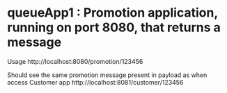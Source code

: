 # queueApp1 : Promotion application, running on port 8080, that returns a message

Usage http://localhost:8080/promotion/123456

Should see the same promotion message present in payload as when access 
Customer app http://localhost:8081/customer/123456

